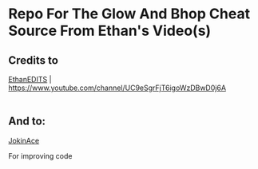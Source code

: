 


<h1>Repo For The Glow And Bhop Cheat Source From Ethan's Video(s)</h1>
<h2>Credits to</h2>

<a href="https://github.com/EthanEDITS">EthanEDITS</a> | https://www.youtube.com/channel/UC9eSgrFjT6igoWzDBwD0j6A
<br>
<br>
<h2>And to:</h2>
<a href="https://github.com/JokinAce">JokinAce</a>
<p>For improving code</p>
<br>
<br>
